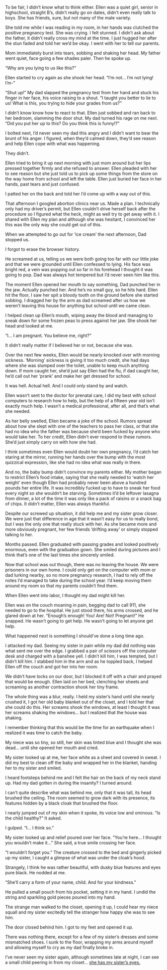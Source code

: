 To be fair, I didn’t know what to think either. Ellen was a quiet girl, senior in highschool, straight B’s, didn’t really go on dates, didn’t even really talk to boys. She has friends, sure, but not many of the male variety.  

She told me while I was reading in my room, in her hands was clutched the positive pregnancy test. She was crying. I felt stunned. I didn’t ask about the father, it didn’t really cross my mind at the time. I just hugged her after the stun faded and told her we’d be okay. I went with her to tell our parents.

Mom immediately burst into tears, sobbing and shaking her head. My father went quiet, face going a few shades paler. Then he spoke up.

“Why are you lying to us like this?”

Ellen started to cry again as she shook her head. “I’m not… I’m not lying! I’m-”

“Shut up!” My dad slapped the pregnancy test from her hand and stuck his finger in her face, his voice raising to a shout. “I taught you better to lie to us! What is this, you trying to hide your grades from us?”  

I didn’t know know how to react to that. Ellen just sobbed and ran back to her bedroom, slamming the door shut. My dad turned his rage on me next. “Did you put her up to this? Do you think this is funny!?”  

I bolted next, I’d never seen my dad this angry and I didn’t want to bear the brunt of his anger. I figured, when they’d calmed down, they’d see reason and help Ellen cope with what was happening.

They didn’t.  

Ellen tried to bring it up next morning with just mom around but her lips pressed together firmly and she refused to answer. Ellen pleaded with her to see reason but she just told us to pick up some things from the store on the way home from school and left the table. Ellen just buried her face in her hands, past tears and just confused.

I patted her on the back and told her I’d come up with a way out of this.  

That afternoon I googled abortion clinics near us. Made a plan. I technically only had my driver’s permit, but Ellen couldn’t drive herself back after the procedure so I figured what the heck, might as well try to get away with it. I shared with Ellen my plan and although she was hesitant, I convinced her this was the only way she could get out of this.  

When we attempted to go out for ‘ice cream’ the next afternoon, Dad stopped us.

I forgot to erase the browser history.  

He screamed at us, telling us we were both going too far with our little joke and that we were grounded until Ellen confessed to lying. His face was bright red, a vein was popping out so far in his forehead I thought it was going to pop. Dad was always hot tempered but I’d never seen him like this.  

The moment Ellen opened her mouth to say something, Dad punched her in the jaw. Actually punched her. And he’s no small guy, so he hits hard. Ellen hit the floor, I saw her spit a bloody tooth on the ground before she started sobbing. I dragged her by the arm as dad screamed after us how we weren’t leaving this house for anything but school until we came clean.

I helped clean up Ellen’s mouth, wiping away the blood and managing to sneak down for some frozen peas to press against her jaw. She shook her head and looked at me.  

“I… I am pregnant. You believe me, right?”

It didn’t really matter if I believed her or not, because she was.

Over the next few weeks, Ellen would be nearly knocked over with morning sickness. ‘Morning’ sickness is giving it too much credit, she had days where she was slumped over the toilet, unable to keep much anything down. If mom caught her, she’d just say Ellen had the flu, if dad caught her, he’d call out her ‘prank’ and make her get dressed for school.  

It was hell. Actual hell. And I could only stand by and watch.

Ellen wasn’t sent to the doctor for prenatal care, I did my best with school computers to research how to help, but the help of a fifteen year old isn’t exactly much help. I wasn’t a medical professional, after all, and that’s what she needed.

As her belly swelled, Ellen became a joke of the school. Rumors spread about how she slept with one of the teachers to pass her class, or that she had no idea who the father was because she’d been fucked by anyone who would take her. To her credit, Ellen didn’t ever respond to these rumors. She’d just simply carry on with how she had.

I think sometimes even Ellen would doubt her own pregnancy, I’d catch her staring at the mirror, running her hands over the bump with the most quizzical expression, like she had no idea what was really in there.

And no, the baby bump didn’t convince my parents either. My mother began to restrict Ellen’s food intake, saying that she really needed to ‘watch her weight’ even though Ellen had probably never been above a hundred pounds her entire life. It was incredibly fucked up to have to sneak her food every night so she wouldn’t be starving. Sometimes it’d be leftover lasagna from dinner, a lot of the time it was only like a pack of raisins or a snack bag of chips. It didn’t matter, Ellen was always thankful.

Despite our screwed up situation, it did help me and my sister grow closer. We were just that difference in age that it wasn’t easy for us to really bond, but I was the only one that really stuck with her. As she became more and more obviously pregnant, her few friends ‘drifting away’ or simply stopped talking to her.

Months passed. Ellen graduated with passing grades and looked positively enormous, even with the graduation gown. She smiled during pictures and I think that’s one of the last times she sincerely smiled.

Now that school was out though, there was no leaving the house. We were prisoners in our own home. I could only get on the computer with mom or dad lurking nearby, so no more pregnancy research, I had to rely off the notes I’d managed to take during the school year. I’d keep moving them around my room so that my parents couldn’t find them.  

When Ellen went into labor, I thought my dad might kill her.

Ellen was on the couch moaning in pain, begging dad to call 911, she needed to go to the hospital. He just stood there, his arms crossed, and he glared down at her. “Enough’s enough! You! Are! Not! Pregnant!” He snapped. He wasn’t going to get help. He wasn’t going to let anyone get help.  

What happened next is something I should’ve done a long time ago.  

I attacked my dad. Seeing my sister in pain while my dad did nothing was what sent me over the edge. I grabbed a pair of scissors off the computer desk and charged with a banshee yell. I didn’t kill him, I was tempted, but I didn’t kill him. I stabbed him in the arm and as he toppled back, I helped Ellen off the couch and got her into her room.

We didn’t have locks on our door, but I blocked it off with a chair and prayed that would be enough. Ellen laid on her bed, clenching her sheets and screaming as another contraction shook her tiny frame.  

The whole thing was a blur, really. I held my sister’s hand until she nearly crushed it, I got her old baby blanket out of the closet, and I told her that she could do this. Her screams shook the windows, at least I thought it was her screams shaking the windows… but I realized that the house was shaking.  

I remember thinking that this would be the time for an earthquake when I realized it was time to catch the baby.  

My niece was so tiny, so still, her skin was tinted blue and I thought she was dead… until she opened her mouth and cried.  

My sister looked up at me, her face white as a sheet and covered in sweat. I did my best to clean off the baby and wrapped her in the blanket, handing her to my sister and smiled.

I heard footsteps behind me and I felt the hair on the back of my neck stand up. Had my dad gotten in during the insanity? I turned around.

I can’t quite describe what was behind me, only that it was tall, its head brushed the ceiling. The room seemed to grow dark with its presence, its features hidden by a black cloak that brushed the floor.

I nearly jumped out of my skin when it spoke, its voice low and ominous. “Is the child healthy?” It asked.

I gulped. “I… I think so.”  

My sister looked up and relief poured over her face. “You’re here… I thought you wouldn’t make it…” She said, a true smile crossing her face.

“I wouldn’t forget you.” The creature crossed to the bed and gingerly picked up my sister, I caught a glimpse of what was under the cloak’s hood.

Strangely, I think he was rather beautiful, with dusky blue features and eyes pure black. He nodded at me.  

“She’ll carry a form of your name, child. And for your kindness.”

He pulled a small pouch from his pocket, setting it in my hand. I undid the string and sparkling gold pieces poured into my hand.

The strange man walked to the closet, opening it up, I could hear my niece squall and my sister excitedly tell the stranger how happy she was to see him.

The door closed behind him. I got to my feet and opened it up.

There was nothing there, except for a few of my sister’s dresses and some mismatched shoes. I sunk to the floor, wrapping my arms around myself and allowing myself to cry as my dad finally broke in.  

I’ve never seen my sister again, although sometimes late at night, I can see a small child peering in from my closet… [she has my sister’s eyes.](https://theoddcatlady.tumblr.com)